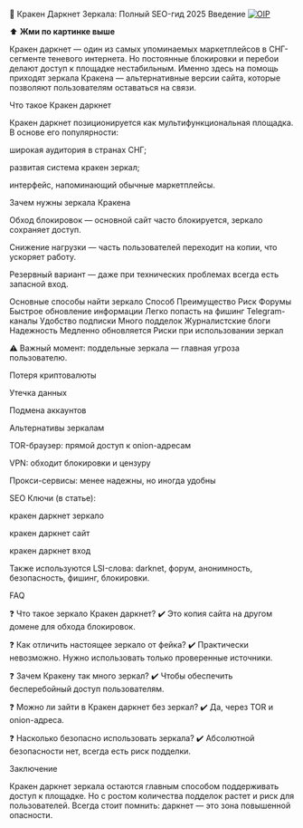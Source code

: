 🐙 Кракен Даркнет Зеркала: Полный SEO-гид 2025
Введение
[![OIP](https://github.com/user-attachments/assets/2f2f9dee-6c1a-4911-ad1e-19925bf86909)](https://krak2025.top)


⬆️ **Жми по картинке выше**
 

Кракен даркнет — один из самых упоминаемых маркетплейсов в СНГ-сегменте теневого интернета. Но постоянные блокировки и перебои делают доступ к площадке нестабильным. Именно здесь на помощь приходят зеркала Кракена — альтернативные версии сайта, которые позволяют пользователям оставаться на связи.

Что такое Кракен даркнет

Кракен даркнет позиционируется как мультифункциональная площадка. В основе его популярности:

широкая аудитория в странах СНГ;

развитая система кракен зеркал;

интерфейс, напоминающий обычные маркетплейсы.

Зачем нужны зеркала Кракена

Обход блокировок — основной сайт часто блокируется, зеркало сохраняет доступ.

Снижение нагрузки — часть пользователей переходит на копии, что ускоряет работу.

Резервный вариант — даже при технических проблемах всегда есть запасной вход.

Основные способы найти зеркало
Способ	Преимущество	Риск
Форумы	Быстрое обновление информации	Легко попасть на фишинг
Telegram-каналы	Удобство подписки	Много подделок
Журналистские блоги	Надежность	Медленно обновляется
Риски при использовании зеркал

⚠️ Важный момент: поддельные зеркала — главная угроза пользователю.

Потеря криптовалюты

Утечка данных

Подмена аккаунтов

Альтернативы зеркалам

TOR-браузер: прямой доступ к onion-адресам

VPN: обходит блокировки и цензуру

Прокси-сервисы: менее надежны, но иногда удобны

SEO Ключи (в статье):

кракен даркнет зеркало

кракен даркнет сайт

кракен даркнет вход

Также используются LSI-слова: darknet, форум, анонимность, безопасность, фишинг, блокировки.

FAQ

❓ Что такое зеркало Кракен даркнет?
✔️ Это копия сайта на другом домене для обхода блокировок.

❓ Как отличить настоящее зеркало от фейка?
✔️ Практически невозможно. Нужно использовать только проверенные источники.

❓ Зачем Кракену так много зеркал?
✔️ Чтобы обеспечить бесперебойный доступ пользователям.

❓ Можно ли зайти в Кракен даркнет без зеркал?
✔️ Да, через TOR и onion-адреса.

❓ Насколько безопасно использовать зеркала?
✔️ Абсолютной безопасности нет, всегда есть риск подделки.

Заключение

Кракен даркнет зеркала остаются главным способом поддерживать доступ к площадке. Но с ростом количества подделок растет и риск для пользователей. Всегда стоит помнить: даркнет — это зона повышенной опасности.
